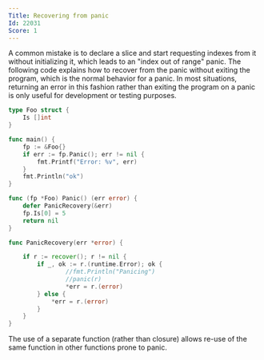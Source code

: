 ```yaml
---
Title: Recovering from panic
Id: 22031
Score: 1
---
```

A common mistake is to declare a slice and start requesting indexes from it without initializing it, which leads to an "index out of range" panic. The following code explains how to recover from the panic without exiting the program, which is the normal behavior for a panic. In most situations, returning an error in this fashion rather than exiting the program on a panic is only useful for development or testing purposes.

```go
type Foo struct {
    Is []int
}

func main() {
    fp := &Foo{}
    if err := fp.Panic(); err != nil {
        fmt.Printf("Error: %v", err)
    }
    fmt.Println("ok")
}

func (fp *Foo) Panic() (err error) {
    defer PanicRecovery(&err)
    fp.Is[0] = 5
    return nil
}

func PanicRecovery(err *error) {

    if r := recover(); r != nil {
        if _, ok := r.(runtime.Error); ok {
                //fmt.Println("Panicing")
                //panic(r)
                *err = r.(error)
        } else {
            *err = r.(error)
        }
    }
}
```

The use of a separate function (rather than closure) allows re-use of the same function in other functions prone to panic.
